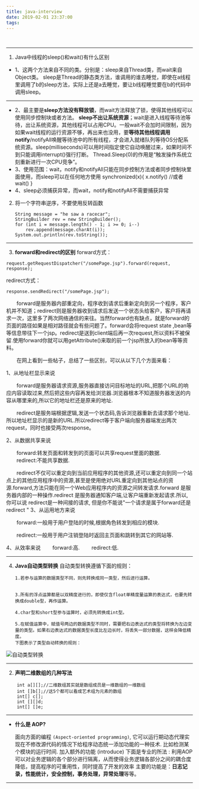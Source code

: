 ```yaml
---
title: java-interview
date: 2019-02-01 23:37:00
tags: 
---
```


﻿

***
 1. Java中线程的sleep()和wait()有什么区别
 - 1、这两个方法来自不同的类。分别是：sleep来自Thread类，而wait来自Object类。
  sleep是Thread的静态类方法，谁调用的谁去睡觉，即使在a线程里调用了b的sleep方法，实际上还是a去睡觉，要让b线程睡觉要在b的代码中调用sleep。

  <!--more-->

***
 - 2、最主要是**sleep方法没有释放锁**，而wait方法释放了锁，使得其他线程可以使用同步控制块或者方法。
	**sleep不出让系统资源**；wait是进入线程等待池等待，出让系统资源，其他线程可以占用CPU。一般wait不会加时间限制，因为如果wait线程的运行资源不够，再出来也没用，要**等待其他线程调用notify**/notifyAll唤醒等待池中的所有线程，才会进入就绪队列等待OS分配系统资源。sleep(milliseconds)可以用时间指定使它自动唤醒过来，如果时间不到只能调用interrupt()强行打断。
Thread.Sleep(0)的作用是“触发操作系统立刻重新进行一次CPU竞争”。
 - 3、使用范围：wait，notify和notifyAll只能在同步控制方法或者同步控制块里面使用，而sleep可以在任何地方使用 
   synchronized(x){ 
      x.notify() 
     //或者wait() 
   }
- 4、sleep必须捕获异常，而wait，notify和notifyAll不需要捕获异常

 2. 将一个字符串逆序，不要使用反转函数

        String message = "he saw a racecar";
        StringBuilder rev = new StringBuilder();
        for (int i = message.length() - 1; i >= 0; i--) 
            rev.append(message.charAt(i));
        System.out.println(rev.toString());

***
 3. **forward和redirect的区别**
forward方式：
```
request.getRequestDispatcher("/somePage.jsp").forward(request, response); 
```
   redirect方式：

```response.sendRedirect("/somePage.jsp"); ```

　　forward是服务器内部重定向，程序收到请求后重新定向到另一个程序，客户机并不知道；redirect则是服务器收到请求后发送一个状态头给客户，客户将再请求一次，这里多了两次网络通信的来往。当然forward也有缺点，就是forward的页面的路径如果是相对路径就会有些问题了。forward会将request state ,bean等等信息带往下一个jsp。redirect是送到client端后再一次request,所以资料不被保留.使用forward你就可以用getAttribute()来取的前一个jsp所放入的bean等等资料。

　　在网上看到一些帖子，总结了一些区别，可以从以下几个方面来看：

   1、从地址栏显示来说

　　forward是服务器请求资源,服务器直接访问目标地址的URL,把那个URL的响应内容读取过来,然后把这些内容再发给浏览器.浏览器根本不知道服务器发送的内容从哪里来的,所以它的地址栏还是原来的地址.

　　redirect是服务端根据逻辑,发送一个状态码,告诉浏览器重新去请求那个地址.所以地址栏显示的是新的URL.所以redirect等于客户端向服务器端发出两次request，同时也接受两次response。

   2、从数据共享来说

　　forward:转发页面和转发到的页面可以共享request里面的数据.
　　redirect:不能共享数据.

　　redirect不仅可以重定向到当前应用程序的其他资源,还可以重定向到同一个站点上的其他应用程序中的资源,甚至是使用绝对URL重定向到其他站点的资源.forward,方法只能在同一个Web应用程序内的资源之间转发请求.forward 是服务器内部的一种操作.redirect 是服务器通知客户端,让客户端重新发起请求.所以,你可以说 redirect是一种间接的请求, 但是你不能说"一个请求是属于forward还是redirect "
   3、从运用地方来说

　　forward:一般用于用户登陆的时候,根据角色转发到相应的模块.

　　redirect:一般用于用户注销登陆时返回主页面和跳转到其它的网站等.

   4、从效率来说
　　forward:高.
　　redirect:低.

***
 4. **Java自动类型转换**
	自动类型转换遵循下面的规则：

		1.若参与运算的数据类型不同，则先转换成同一类型，然后进行运算。
	

		3.所有的浮点运算都是以双精度进行的，即使仅含float单精度量运算的表达式，也要先转换成double型，再作运算。
		
		4.char型和short型参与运算时，必须先转换成int型。
		
		5.在赋值运算中，赋值号两边的数据类型不同时，需要把右边表达式的类型将转换为左边变量的类型。如果右边表达式的数据类型长度比左边长时，将丢失一部分数据，这样会降低精度。
		下图表示了类型自动转换的规则： 
![自动类型转换](http://uploadfiles.nowcoder.com/images/20150917/415611_1442458661106_F4A62FDD254F710F39378C754ED65E61) 
***
 2. **声明二维数组的几种写法**
```
    int a[][];//二维数组其实就是数组成员是一维数组的一维数组
    int []b[];//这5个都可以看成艺术组为元素的数组
    int[] c[];
    int [][]d;
    int[] []e;
```
***
 - **什么是 AOP?**

	面向方面的编程 `(Aspect-oriented programming)`,
它可以运行期动态代理实现在不修改源代码的情况下给程序动态统一添加功能的一种技术. 比如检测某个模块的运行时间. 加入额外的功能 (introduce)
下面是专业的所法 :
利用AOP可以对业务逻辑的各个部分进行隔离，从而使得业务逻辑各部分之间的耦合度降低，提高程序的可重用性，同时提高了开发的效率
主要的功能是：**日志记录，性能统计，安全控制，事务处理，异常处理**等等。

***
